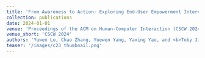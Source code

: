 ```yaml
---
title: 'From Awareness to Action: Exploring End-User Empowerment Interventions for Dark Patterns in UX'
collection: publications
date: 2024-01-01
venue: 'Proceedings of the ACM on Human-Computer Interaction (CSCW 2024'
venue_short: 'CSCW 2024'
authors: 'Yuwen Lu, Chao Zhang, Yuewen Yang, Yaxing Yao, and <b>Toby Jia-Jun Li</b>'
teaser: '/images/c23_thumbnail.png'
---
```

